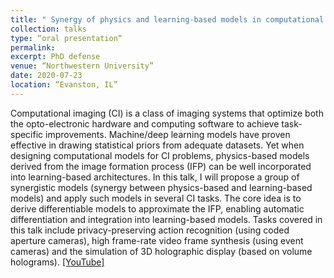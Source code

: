 ```yaml
---
title: " Synergy of physics and learning-based models in computational imaging and display"
collection: talks
type: “oral presentation“
permalink: 
excerpt: PhD defense
venue: “Northwestern University”
date: 2020-07-23
location: “Evanston, IL”
---
```

Computational imaging (CI) is a class of imaging systems that optimize both the opto-electronic hardware and computing software to achieve task-specific improvements. Machine/deep learning models have proven effective in drawing statistical priors from adequate datasets. Yet when designing computational models for CI problems, physics-based models derived from the image formation process (IFP) can be well incorporated into learning-based architectures. In this talk, I will propose a group of synergistic models (synergy between physics-based and learning-based models) and apply such models in several CI tasks. The core idea is to derive differentiable models to approximate the IFP, enabling automatic differentiation and integration into learning-based models. Tasks covered in this talk include privacy-preserving action recognition (using coded aperture cameras), high frame-rate video frame synthesis (using event cameras) and the simulation of 3D holographic display (based on volume holograms).
[[YouTube]](https://youtu.be/VEJxdNok-K0) 